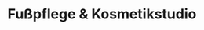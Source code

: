 ---
title: "Fußpflege & Kosmetikstudio"
url: /delitzsch/fusspflege-und-kosmetikstudio/
shop: Kosmetik
---